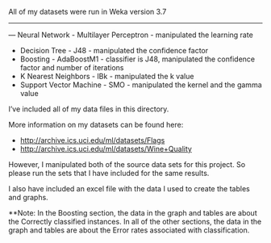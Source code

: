 All of my datasets were run in Weka version 3.7
___________________________________________________
— Neural Network - Multilayer Perceptron - manipulated the learning rate
- Decision Tree - J48 - manipulated the confidence factor
- Boosting - AdaBoostM1 - classifier is J48, manipulated the confidence factor and number 	of iterations
- K Nearest Neighbors - IBk - manipulated the k value
- Support Vector Machine - SMO - manipulated the kernel and the gamma value

I’ve included all of my data files in this directory.

More information on my datasets can be found here:
* http://archive.ics.uci.edu/ml/datasets/Flags
* http://archive.ics.uci.edu/ml/datasets/Wine+Quality

However, I manipulated both of the source data sets for this project. So please run the sets that I have included for the same results. 

I also have included an excel file with the data I used to create the tables and graphs.

**Note:
In the Boosting section, the data in the graph and tables are about the Correctly classified instances.
In all of the other sections, the data in the graph and tables are about the Error rates associated with classification.
